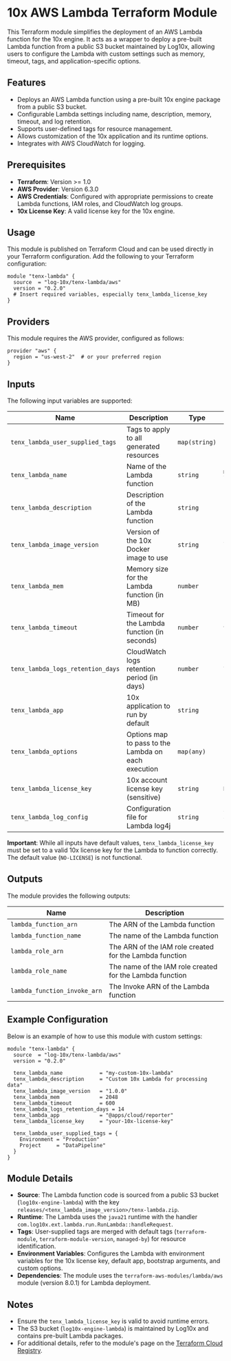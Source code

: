 # 10x AWS Lambda Terraform Module

This Terraform module simplifies the deployment of an AWS Lambda function for the 10x engine. It acts as a wrapper to deploy a pre-built Lambda function from a public S3 bucket maintained by Log10x, allowing users to configure the Lambda with custom settings such as memory, timeout, tags, and application-specific options.

## Features

- Deploys an AWS Lambda function using a pre-built 10x engine package from a public S3 bucket.
- Configurable Lambda settings including name, description, memory, timeout, and log retention.
- Supports user-defined tags for resource management.
- Allows customization of the 10x application and its runtime options.
- Integrates with AWS CloudWatch for logging.

## Prerequisites

- **Terraform**: Version >= 1.0
- **AWS Provider**: Version 6.3.0
- **AWS Credentials**: Configured with appropriate permissions to create Lambda functions, IAM roles, and CloudWatch log groups.
- **10x License Key**: A valid license key for the 10x engine.

## Usage

This module is published on Terraform Cloud and can be used directly in your Terraform configuration. Add the following to your Terraform configuration:

```hcl
module "tenx-lambda" {
  source  = "log-10x/tenx-lambda/aws"
  version = "0.2.0"
  # Insert required variables, especially tenx_lambda_license_key
}
```

## Providers

This module requires the AWS provider, configured as follows:

```hcl
provider "aws" {
  region = "us-west-2"  # or your preferred region
}
```

## Inputs

The following input variables are supported:

| Name                           | Description                                                                 | Type          | Default                         | Required |
|--------------------------------|-----------------------------------------------------------------------------|---------------|---------------------------------|----------|
| `tenx_lambda_user_supplied_tags` | Tags to apply to all generated resources                                   | `map(string)` | `{}`                            | No       |
| `tenx_lambda_name`             | Name of the Lambda function                                                | `string`      | `my-10x-lambda`                | No       |
| `tenx_lambda_description`      | Description of the Lambda function                                         | `string`      | `Lambda running a 10x engine`  | No       |
| `tenx_lambda_image_version`    | Version of the 10x Docker image to use                                    | `string`      | `latest`                       | No       |
| `tenx_lambda_mem`              | Memory size for the Lambda function (in MB)                               | `number`      | `1024`                         | No       |
| `tenx_lambda_timeout`          | Timeout for the Lambda function (in seconds)                              | `number`      | `900`                          | No       |
| `tenx_lambda_logs_retention_days` | CloudWatch logs retention period (in days)                             | `number`      | `7`                            | No       |
| `tenx_lambda_app`              | 10x application to run by default                                         | `string`      | `""`                           | No       |
| `tenx_lambda_options`          | Options map to pass to the Lambda on each execution                      | `map(any)`    | `{}`                            | No       |
| `tenx_lambda_license_key`      | 10x account license key (sensitive)                                       | `string`      | `NO-LICENSE`                   | Yes      |
| `tenx_lambda_log_config`       | Configuration file for Lambda log4j                                       | `string`      | `log4j2-lambda.yaml`           | No       |

**Important**: While all inputs have default values, `tenx_lambda_license_key` must be set to a valid 10x license key for the Lambda to function correctly. The default value (`NO-LICENSE`) is not functional.

## Outputs

The module provides the following outputs:

| Name                      | Description                                              |
|---------------------------|----------------------------------------------------------|
| `lambda_function_arn`     | The ARN of the Lambda function                           |
| `lambda_function_name`    | The name of the Lambda function                          |
| `lambda_role_arn`         | The ARN of the IAM role created for the Lambda function  |
| `lambda_role_name`        | The name of the IAM role created for the Lambda function |
| `lambda_function_invoke_arn` | The Invoke ARN of the Lambda function                  |

## Example Configuration

Below is an example of how to use this module with custom settings:

```hcl
module "tenx-lambda" {
  source  = "log-10x/tenx-lambda/aws"
  version = "0.2.0"

  tenx_lambda_name            = "my-custom-10x-lambda"
  tenx_lambda_description     = "Custom 10x Lambda for processing data"
  tenx_lambda_image_version   = "1.0.0"
  tenx_lambda_mem             = 2048
  tenx_lambda_timeout         = 600
  tenx_lambda_logs_retention_days = 14
  tenx_lambda_app             = "@apps/cloud/reporter"
  tenx_lambda_license_key     = "your-10x-license-key"

  tenx_lambda_user_supplied_tags = {
    Environment = "Production"
    Project     = "DataPipeline"
  }
}
```

## Module Details

- **Source**: The Lambda function code is sourced from a public S3 bucket (`log10x-engine-lambda`) with the key `releases/<tenx_lambda_image_version>/tenx-lambda.zip`.
- **Runtime**: The Lambda uses the `java21` runtime with the handler `com.log10x.ext.lambda.run.RunLambda::handleRequest`.
- **Tags**: User-supplied tags are merged with default tags (`terraform-module`, `terraform-module-version`, `managed-by`) for resource identification.
- **Environment Variables**: Configures the Lambda with environment variables for the 10x license key, default app, bootstrap arguments, and custom options.
- **Dependencies**: The module uses the `terraform-aws-modules/lambda/aws` module (version 8.0.1) for Lambda deployment.

## Notes

- Ensure the `tenx_lambda_license_key` is valid to avoid runtime errors.
- The S3 bucket (`log10x-engine-lambda`) is maintained by Log10x and contains pre-built Lambda packages.
- For additional details, refer to the module's page on the [Terraform Cloud Registry](https://registry.terraform.io/).
